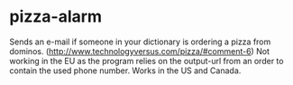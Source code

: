 # pizza-alarm
Sends an e-mail if someone in your dictionary is ordering a pizza from dominos. 
(http://www.technologyversus.com/pizza/#comment-6)
Not working in the EU as the program relies on the output-url from an order to contain the used phone number.
Works in the US and Canada.